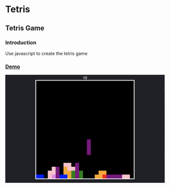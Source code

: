 # Tetris
## Tetris Game
### Introduction
Use javascript to create the tetris game
### [Demo](https://www1.coe.neu.edu/~wukaichun/video/video.html)
![picture](Tetris/demo.png)

